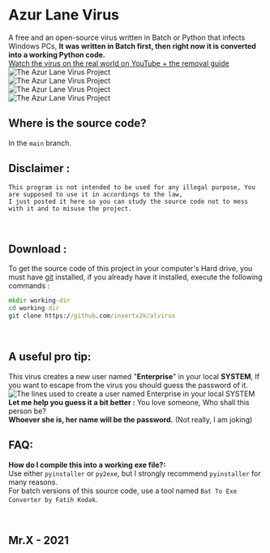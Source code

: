 # Azur Lane Virus
A free and an open-source virus written in Batch or Python that infects Windows PCs, **It was written in Batch first, then right now it is converted into a working Python code.** 
<br/>
[Watch the virus on the real world on YouTube + the removal guide](https://www.youtube.com/watch?v=saKVYkusTFM)
<br/>
![The Azur Lane Virus Project](https://user-images.githubusercontent.com/62176660/118047551-3535ce00-b37b-11eb-9823-05500c919eaa.png)
<br/>
![The Azur Lane Virus Project](https://user-images.githubusercontent.com/62176660/118047711-71692e80-b37b-11eb-9f70-22fd033b0f6d.png)
<br/>
![The Azur Lane Virus Project](https://user-images.githubusercontent.com/62176660/118047763-8b0a7600-b37b-11eb-8d69-47c2ef9eb7c9.png)
<br/>
![The Azur Lane Virus Project](https://user-images.githubusercontent.com/62176660/118048092-108e2600-b37c-11eb-8b97-1e4e93ca36a2.jpg)

## Where is the source code? <br/>
In the `main` branch.
## Disclaimer : <br/>
```
This program is not intended to be used for any illegal purpose, You are supposed to use it in accordings to the law,
I just posted it here so you can study the source code not to mess with it and to misuse the project.
```
<br/>

## Download : <br/>
To get the source code of this project in your computer's Hard drive, you must have [git](https://git-scm.com/) installed, if you already have it installed, execute the following commands : <br/>
```bat
mkdir working-dir
cd working-dir
git clone https://github.com/insertx2k/alvirus
```
<br/>

## A useful pro tip: <br/>
This virus creates a new user named "**Enterprise**" in your local **SYSTEM**, If you want to escape from the virus you should guess the password of it. <br/>
![The lines used to create a user named Enterprise in your local SYSTEM](https://user-images.githubusercontent.com/62176660/118050326-53053200-b37f-11eb-90be-3a5c386c126e.jpg)
<br/>
**Let me help you guess it a bit better :** You love someone, Who shall this person be? <br/>
**Whoever she is, her name will be the password.** (Not really, I am joking)
<br/>

## FAQ: <br/>
**How do I compile this into a working exe file?:** <br/>
Use either `pyinstaller` or `py2exe`, but I strongly recommend `pyinstaller` for many reasons. <br/>
For batch versions of this source code, use a tool named `Bat To Exe Converter by Fatih Kodak`. <br/>

<br/>

## Mr.X - 2021
